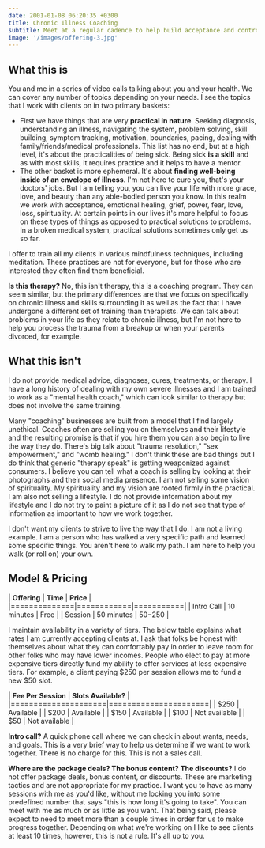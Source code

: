 ```yaml
---
date: 2001-01-08 06:20:35 +0300
title: Chronic Illness Coaching
subtitle: Meet at a regular cadence to help build acceptance and control over chronic illness
image: '/images/offering-3.jpg'
---
```


## What this is

You and me in a series of video calls talking about you and your health. We can cover any number of topics depending on your needs. I see the topics that I work with clients on in two primary baskets: 

* First we have things that are very **practical in nature**. Seeking diagnosis, understanding an illness, navigating the system, problem solving, skill building, symptom tracking, motivation, boundaries, pacing, dealing with family/friends/medical professionals. This list has no end, but at a high level, it's about the practicalities of being sick. Being sick **is a skill** and as with most skills, it requires practice and it helps to have a mentor.
* The other basket is more ephemeral. It's about **finding well-being inside of an envelope of illness**. I'm not here to cure you, that's your doctors' jobs. But I am telling you, you can live your life with more grace, love, and beauty than any able-bodied person you know. In this realm we work with acceptance, emotional healing, grief, power, fear, love, loss, spirituality. At certain points in our lives it's more helpful to focus on these types of things as opposed to practical solutions to problems. In a broken medical system, practical solutions sometimes only get us so far.

I offer to train all my clients in various mindfulness techniques, including meditation. These practices are not for everyone, but for those who are interested they often find them beneficial. 

**Is this therapy?** No, this isn't therapy, this is a coaching program. They can seem similar, but the primary differences are that we focus on specifically on chronic illness and skills surrounding it as well as the fact that I have undergone a different set of training than therapists. We can talk about problems in your life as they relate to chronic illness, but I'm not here to help you process the trauma from a breakup or when your parents divorced, for example.


## What this isn't

I do not provide medical advice, diagnoses, cures, treatments, or therapy. I have a long history of dealing with my own severe illnesses and I am trained to work as a "mental health coach," which can look similar to therapy but does not involve the same training.

Many "coaching" businesses are built from a model that I find largely unethical. Coaches often are selling you on themselves and their lifestyle and the resulting promise is that if you hire them you can also begin to live the way they do. There's big talk about "trauma resolution," "sex empowerment," and "womb healing." I don't think these are bad things but I do think that generic "therapy speak" is getting weaponized against consumers. I believe you can tell what a coach is selling by looking at their photographs and their social media presence. I am not selling some vision of spirituality. My spirituality and my vision are rooted firmly in the practical. I am also not selling a lifestyle. I do not provide information about my lifestyle and I do not try to paint a picture of it as I do not see that type of information as important to how we work together. 

I don't want my clients to strive to live the way that I do. I am not a living example. I am a person who has walked a very specific path and learned some specific things. You aren't here to walk my path. I am here to help you walk (or roll on) your own. 

## Model & Pricing

| **Offering** | **Time**   | **Price** |
|==============|============|===========|
| Intro Call   | 10 minutes | Free      |
| Session      | 50 minutes | $50-$250 |

I maintain availability in a variety of tiers. The below table explains what rates I am currently accepting clients at. I ask that folks be honest with themselves about what they can comfortably pay in order to leave room for other folks who may have lower incomes. People who elect to pay at more expensive tiers directly fund my ability to offer services at less expensive tiers. For example, a client paying $250 per session allows me to fund a new $50 slot.

 | **Fee Per Session** | **Slots Available?** |
 |=====================|======================|
 | $250                | Available            |
 | $200                | Available            |
 | $150                | Available            |
 | $100                | Not available        |
 | $50                 | Not available        |

**Intro call?** A quick phone call where we can check in about wants, needs, and goals. This is a very brief way to help us determine if we want to work together. There is no charge for this. This is not a sales call.

**Where are the package deals? The bonus content? The discounts?** I do not offer package deals, bonus content, or discounts. These are marketing tactics and are not appropriate for my practice. I want you to have as many sessions with me as you'd like, without me locking you into some predefined number that says "this is how long it's going to take". You can meet with me as much or as little as you want. That being said, please expect to need to meet more than a couple times in order for us to make progress together. Depending on what we're working on I like to see clients at least 10 times, however, this is not a rule. It's all up to you.

















